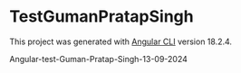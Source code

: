 # TestGumanPratapSingh

This project was generated with [Angular CLI](https://github.com/angular/angular-cli) version 18.2.4.

Angular-test-Guman-Pratap-Singh-13-09-2024
